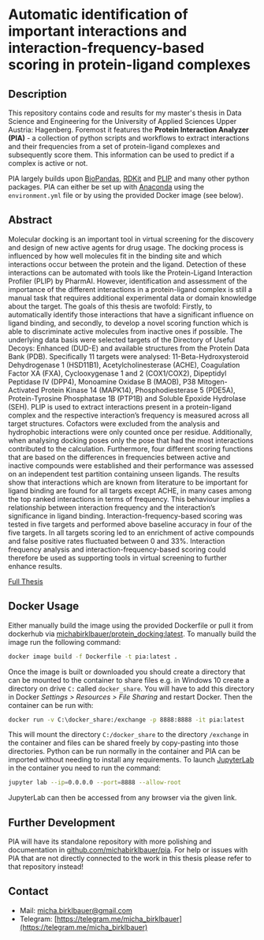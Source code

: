 # Automatic identification of important interactions and interaction-frequency-based scoring in protein-ligand complexes

## Description

This repository contains code and results for my master's thesis in Data Science and Engineering for the University of Applied Sciences Upper Austria: Hagenberg. Foremost it features the **Protein Interaction Analyzer (PIA)** - a collection of python scripts and workflows to extract interactions and their frequencies from a set of protein-ligand complexes and subsequently score them. This information can be used to predict if a complex is active or not.

PIA largely builds upon [BioPandas](https://github.com/rasbt/biopandas), [RDKit](https://github.com/rdkit/rdkit) and [PLIP](https://github.com/pharmai/plip) and many other python packages. PIA can either be set up with [Anaconda](https://anaconda.org/) using the `environment.yml` file or by using the provided Docker image (see below).

## Abstract

Molecular docking is an important tool in virtual screening for the discovery and design of new active agents for drug usage. The docking process is influenced by how well molecules fit in the binding site and which interactions occur between the protein and the ligand. Detection of these interactions can be automated with tools like the Protein-Ligand Interaction Profiler (PLIP) by PharmAI. However, identification and assessment of the importance of the different interactions in a protein-ligand complex is still a manual task that requires additional experimental data or domain knowledge about the target. The goals of this thesis are twofold: Firstly, to automatically identify those interactions that have a significant influence on ligand binding, and secondly, to develop a novel scoring function which is able to discriminate active molecules from inactive ones if possible. The underlying data basis were selected targets of the Directory of Useful Decoys: Enhanced (DUD-E) and available structures from the Protein Data Bank (PDB). Specifically 11 targets were analysed: 11-Beta-Hydroxysteroid Dehydrogenase 1 (HSD11B1), Acetylcholinesterase (ACHE), Coagulation Factor XA (FXA), Cyclooxygenase 1 and 2 (COX1/COX2), Dipeptidyl Peptidase IV (DPP4), Monoamine Oxidase B (MAOB), P38 Mitogen-Activated Protein Kinase 14 (MAPK14),  Phosphodiesterase 5 (PDE5A), Protein-Tyrosine Phosphatase 1B (PTP1B) and Soluble Epoxide Hydrolase (SEH). PLIP is used to extract interactions present in a protein-ligand complex and the respective interaction’s frequency is measured across all target structures. Cofactors were excluded from the analysis and hydrophobic interactions were only counted once per residue. Additionally, when analysing docking poses only the pose that had the most interactions contributed to the calculation. Furthermore, four different scoring functions that are based on the differences in frequencies between active and inactive compounds were established and their performance was assessed on an independent test partition containing unseen ligands. The results show that interactions which are known from literature to be important for ligand binding are found for all targets except ACHE, in many cases among the top ranked interactions in terms of frequency. This behaviour implies a relationship between interaction frequency and the interaction’s significance in ligand binding. Interaction-frequency-based scoring was tested in five targets and performed above baseline accuracy in four of the five targets. In all targets scoring led to an enrichment of active compounds and false positive rates fluctuated between 0 and 33%. Interaction frequency analysis and interaction-frequency-based scoring could therefore be used as supporting tools in virtual screening to further enhance results.

[Full Thesis](https://raw.githubusercontent.com/michabirklbauer/protein_docking/master/docs/Thesis_MichaBirklbauer.pdf)

## Docker Usage

Either manually build the image using the provided Dockerfile or pull it from dockerhub via [michabirklbauer/protein_docking:latest](https://hub.docker.com/r/michabirklbauer/protein_docking). To manually build the image run the following command:

```bash
docker image build -f Dockerfile -t pia:latest .
```

Once the image is built or downloaded you should create a directory that can be mounted to the container to share files e.g. in Windows 10 create a directory on drive `C:` called `docker_share`. You will have to add this directory in Docker *Settings > Resources > File Sharing* and restart Docker. Then the container can be run with:

```bash
docker run -v C:\docker_share:/exchange -p 8888:8888 -it pia:latest
```

This will mount the directory `C:/docker_share` to the directory `/exchange` in the container and files can be shared freely by copy-pasting into those directories. Python can be run normally in the container and PIA can be imported without needing to install any requirements. To launch [JupyterLab](https://jupyter.org/) in the container you need to run the command:

```bash
jupyter lab --ip=0.0.0.0 --port=8888 --allow-root
```

JupyterLab can then be accessed from any browser via the given link.

## Further Development

PIA will have its standalone repository with more polishing and documentation in [github.com/michabirklbauer/pia](https://github.com/michabirklbauer/PIA). For help or issues with PIA that are not directly connected to the work in this thesis please refer to that repository instead!

## Contact

- Mail: [micha.birklbauer@gmail.com](mailto:micha.birklbauer@gmail.com)
- Telegram: [https://telegram.me/micha_birklbauer](https://telegram.me/micha_birklbauer)
